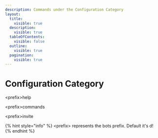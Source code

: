 ```yaml
---
description: Commands under the Configuration Category
layout:
  title:
    visible: true
  description:
    visible: true
  tableOfContents:
    visible: false
  outline:
    visible: true
  pagination:
    visible: true
---
```


# Configuration Category

\<prefix>help

\<prefix>commands

\<prefix>invite

{% hint style="info" %}
\<prefix> represents the bots prefix. Default it's d!
{% endhint %}
